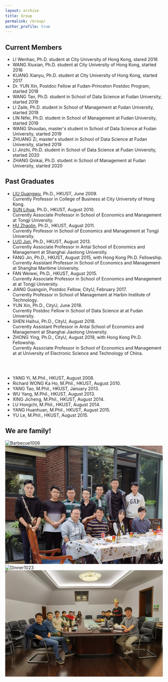```yaml
---
layout: archive
title: Group
permalink: /Group/
author_profile: true
---
```


## Current Members

* LI Wenhao, Ph.D. student at City University of Hong Kong, stared 2016
* WANG Xiuxian, Ph.D. student at City University of Hong Kong, started 2016
* KUANG Xianyu, Ph.D. student at City University of Hong Kong, started 2017
* Dr. YUN Xin, Postdoc Fellow at Fudan-Princeton Postdoc Program, started 2018
* WANG Tan, Ph.D. student in School of Data Science at Fudan University, started 2019
* LI Zaile, Ph.D. student in School of Management at Fudan University, started 2019
* LIN Nifei, Ph.D. student in School of Management at Fudan University, started 2019
* WANG Shoudao, master's student in School of Data Science at Fudan University, started 2019
* ZHUANG Zi, master's student in School of Data Science at Fudan University, started 2019
* LI Jinzhi, Ph.D. student in School of Data Science at Fudan University, started 2020
* ZHANG Qinkai, Ph.D. student in School of Management at Fudan University, started 2020

## Past Graduates
* [LIU Guangwu](https://www.cb.cityu.edu.hk/staff/guanliu/), Ph.D., HKUST, June 2009.<br/>Currently Professor in College of Business at City University of Hong Kong.
* [SUN Lihua](https://sem.tongji.edu.cn/semch/15051.html), Ph.D., HKUST, August 2010.<br/>Currently Associate Professor in School of Economics and Management at Tongji University.
* [HU Zhaolin](https://sem.tongji.edu.cn/semch/15347.html), Ph.D., HKUST, August 2011.<br/>Currently Professor in School of Economics and Management at Tongji University.
* [LUO Jun](http://www.acem.sjtu.edu.cn/en/faculty/luojun.html), Ph.D., HKUST, August 2013.<br/>Currently Associate Professor in Antai School of Economics and Management at Shanghai Jiaotong University.
* FANG Jin, Ph.D., HKUST, August 2015, with Hong Kong Ph.D. Fellowship.<br/>Currently Assistant Professor in School of Economics and Management at Shanghai Maritime University.
* FAN Weiwei, Ph.D., HKUST, August 2015.<br/>Currently Associate Professor in School of Economics and Management at at Tongji University.
* JIANG Guangxin, Postdoc Fellow, CityU, February 2017.<br/>Currently Professor in School of Management at Harbin Institute of Technology.
* YUN Xin, Ph.D., CityU, June 2018.<br/>Currently Postdoc Fellow in School of Data Science at at Fudan University.
* SHEN Haihui, Ph.D., CityU, August 2018.<br/>Currently Assistant Professor in Antai School of Economics and Management at Shanghai Jiaotong University.
* ZHONG Ying, Ph.D., CityU, August 2019, with Hong Kong Ph.D. Fellowship.<br/>Currently Associate Professor in School of Economics and Management at at University of Electronic Science and Technology of China.
<br/>
<br/>

* YANG Yi, M.Phil., HKUST, August 2008.
* Richard WONG Ka Ho, M.Phil., HKUST, August 2010.
* YANG Tao, M.Phil., HKUST, January 2013.
* WU Yang, M.Phil., HKUST, August 2013.
* XING Jicheng, M.Phil., HKUST, August 2014.
* LU Hongchi, M.Phil., HKUST, August 2014.
* YANG Huanhuan, M.Phil., HKUST, August 2015.
* YU Le, M.Phil., HKUST, August 2015.

## We are family!
![Barbecue1006](https://github.com/Jinzhi123/jinzhi123.github.com/blob/master/images/academic%20family/20201006-1.jpg)
![Barbecue1006](https://github.com/Jinzhi123/jinzhi123.github.com/blob/master/images/academic%20family/20201006-2.jpg?raw=true)
![Dinner1023](https://github.com/Jinzhi123/jinzhi123.github.com/blob/master/images/academic%20family/20201023.jpg?raw=true)
![Birthday1105](https://github.com/Jinzhi123/jinzhi123.github.com/blob/master/images/academic%20family/20201105.jpg?raw=true)
